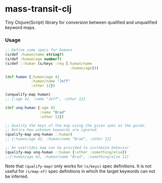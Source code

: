 # mass-transit-clj

Tiny Clojure(Script) library for conversion between qualified and unqualified
keyword maps.

### Usage

```Clojure
;; Define some specs for humans
(s/def :human/name string?)
(s/def :human/age number?)
(s/def ::human (s/keys :req [:human/name
                              :human/age]))

(def human {:human/age 42
            :human/name "Jeff"
            :other 12})

(unqualify-map human)
;; {:age 42, :name "Jeff", :other 12}

(def unq-human {:age 42
                :name "Brad"
                :other 12})

;; Qualify the keys of the map using the given spec as the guide.
;; Notice how unknown keywords are ignored.
(qualify-map unq-human ::human)
;; {:human/age 42, :human/name "Brad", :other 12} 

;; An overrides map can be provided to customize behavior
(qualify-map unq-human ::human {:other :something/else})
;;{:human/age 42, :human/name "Brad", :something/else 12}
```

Note that `(qualify-map)` only works for `(s/keys)` spec definitions. It is not useful
for `(s/map-of)` spec definitions in which the target keywords can not be inferred.
